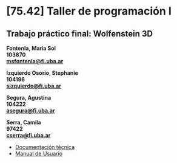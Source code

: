 # [75.42] Taller de programación I
## Trabajo práctico final: Wolfenstein 3D


**Fontenla, Maria Sol**  
**103870**  
**msfontenla@fi.uba.ar**

**Izquierdo Osorio,  Stephanie**  
**104196**  
**sizquierdo@fi.uba.ar**

**Segura, Agustina**  
**104222**  
**asegura@fi.uba.ar**

**Serra, Camila**  
**97422**  
**cserra@fi.uba.ar**


* [Documentación técnica](#doc)
* [Manual de Usuario](#manual)
